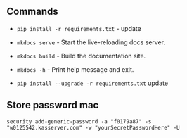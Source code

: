 ## Commands

-   `pip install -r requirements.txt` - update
-   `mkdocs serve` - Start the live-reloading docs server.
-   `mkdocs build` - Build the documentation site.
-   `mkdocs -h` - Print help message and exit.

-   `pip install --upgrade -r requirements.txt` update

## Store password mac

`security add-generic-password -a "f0179a87" -s "w0125542.kasserver.com" -w "yourSecretPasswordHere" -U`
